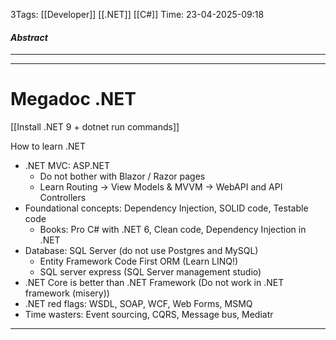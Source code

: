 3Tags: [[Developer]] [[.NET]] [[C#]]
Time: 23-04-2025-09:18

#### *Abstract*
___


___

# Megadoc .NET

[[Install .NET 9 + dotnet run commands]]

How to learn .NET

- .NET MVC: ASP.NET
	- Do not bother with Blazor / Razor pages
	- Learn Routing -> View Models & MVVM -> WebAPI and API Controllers
- Foundational concepts: Dependency Injection, SOLID code, Testable code
	- Books: Pro C# with .NET 6, Clean code, Dependency Injection in .NET
- Database: SQL Server (do not use Postgres and MySQL)
	- Entity Framework Code First ORM (Learn LINQ!)
	- SQL server express (SQL Server management studio)
- .NET Core is better than .NET Framework (Do not work in .NET framework (misery))
- .NET red flags: WSDL, SOAP, WCF, Web Forms, MSMQ
- Time wasters: Event sourcing, CQRS, Message bus, Mediatr




___
